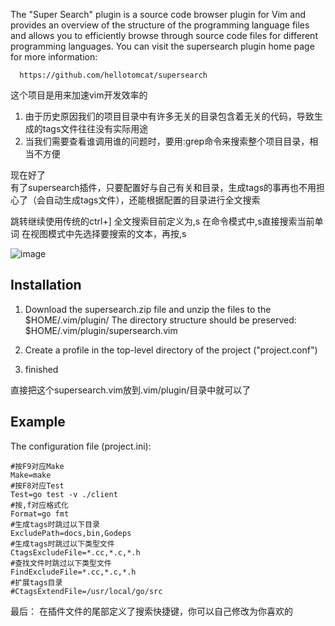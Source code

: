 The "Super Search" plugin is a source code browser plugin for Vim and provides
an overview of the structure of the programming language files and allows
you to efficiently browse through source code files for different
programming languages.  You can visit the supersearch plugin home page for more
information:

      https://github.com/hellotomcat/supersearch

这个项目是用来加速vim开发效率的<br />
1. 由于历史原因我们的项目目录中有许多无关的目录包含着无关的代码，导致生成的tags文件往往没有实际用途<br />
2. 当我们需要查看谁调用谁的问题时，要用:grep命令来搜索整个项目目录，相当不方便<br />

现在好了<br />
有了supersearch插件，只要配置好与自己有关和目录，生成tags的事再也不用担心了（会自动生成tags文件），还能根据配置的目录进行全文搜索

跳转继续使用传统的ctrl+]
全文搜索目前定义为,s
    在命令模式中,s直接搜索当前单词
    在视图模式中先选择要搜索的文本，再按,s

![image](https://raw.githubusercontent.com/hellotomcat/supersearch/master/static/image/search.png)

Installation
------------
1. Download the supersearch.zip file and unzip the files to the $HOME/.vim/plugin/
   The directory structure should be preserved:
   $HOME/.vim/plugin/supersearch.vim

2. Create a profile in the top-level directory of the project ("project.conf")

3. finished

直接把这个supersearch.vim放到.vim/plugin/目录中就可以了


Example
------------
The configuration file (project.ini):
```vim
#按F9对应Make
Make=make
#按F8对应Test
Test=go test -v ./client
#按,f对应格式化
Format=go fmt 
#生成tags时跳过以下目录
ExcludePath=docs,bin,Godeps
#生成tags时跳过以下类型文件
CtagsExcludeFile=*.cc,*.c,*.h
#查找文件时跳过以下类型文件
FindExcludeFile=*.cc,*.c,*.h
#扩展tags目录
#CtagsExtendFile=/usr/local/go/src
```

最后：
在插件文件的尾部定义了搜索快捷键，你可以自己修改为你喜欢的

